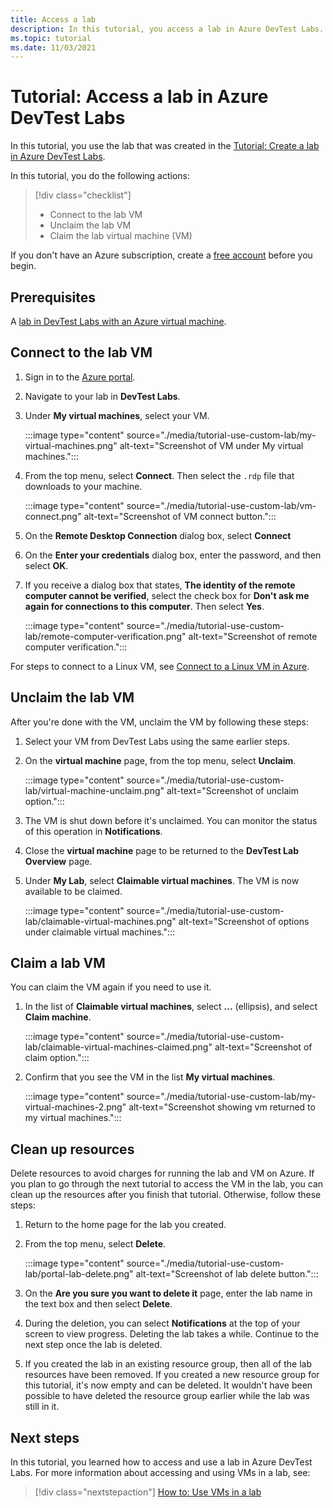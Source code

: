 ```yaml
---
title: Access a lab
description: In this tutorial, you access a lab in Azure DevTest Labs. You use a virtual machine, unclaim it, and then claim it.
ms.topic: tutorial
ms.date: 11/03/2021
---
```


# Tutorial: Access a lab in Azure DevTest Labs

In this tutorial, you use the lab that was created in the [Tutorial: Create a lab in Azure DevTest Labs](tutorial-create-custom-lab.md).

In this tutorial, you do the following actions:

> [!div class="checklist"]
> * Connect to the lab VM
> * Unclaim the lab VM
> * Claim the lab virtual machine (VM)

If you don't have an Azure subscription, create a [free account](https://azure.microsoft.com/free/?WT.mc_id=A261C142F) before you begin.

## Prerequisites

A [lab in DevTest Labs with an Azure virtual machine](tutorial-create-custom-lab.md).

## Connect to the lab VM

1. Sign in to the [Azure portal](https://portal.azure.com).

1. Navigate to your lab in **DevTest Labs**.

1. Under **My virtual machines**, select your VM.

    :::image type="content" source="./media/tutorial-use-custom-lab/my-virtual-machines.png" alt-text="Screenshot of VM under My virtual machines.":::

1. From the top menu, select **Connect**. Then select the `.rdp` file that downloads to your machine.

    :::image type="content" source="./media/tutorial-use-custom-lab/vm-connect.png" alt-text="Screenshot of VM connect button.":::

1. On the **Remote Desktop Connection** dialog box, select **Connect**

1. On the **Enter your credentials** dialog box, enter the password, and then select **OK**.

1. If you receive a dialog box that states, **The identity of the remote computer cannot be verified**, select the check box for **Don't ask me again for connections to this computer**. Then select **Yes**.

    :::image type="content" source="./media/tutorial-use-custom-lab/remote-computer-verification.png" alt-text="Screenshot of remote computer verification.":::

For steps to connect to a Linux VM, see [Connect to a Linux VM in Azure](../virtual-machines/linux/use-remote-desktop.md). 

## Unclaim the lab VM

After you're done with the VM, unclaim the VM by following these steps: 

1. Select your VM from DevTest Labs using the same earlier steps.

1. On the **virtual machine** page, from the top menu, select **Unclaim**. 

    :::image type="content" source="./media/tutorial-use-custom-lab/virtual-machine-unclaim.png" alt-text="Screenshot of unclaim option.":::

1. The VM is shut down before it's unclaimed. You can monitor the status of this operation in **Notifications**.

1. Close the **virtual machine** page to be returned to the **DevTest Lab Overview** page.

1. Under **My Lab**, select **Claimable virtual machines**. The VM is now available to be claimed.

    :::image type="content" source="./media/tutorial-use-custom-lab/claimable-virtual-machines.png" alt-text="Screenshot of options under claimable virtual machines.":::

## Claim a lab VM

You can claim the VM again if you need to use it.

1. In the list of **Claimable virtual machines**, select **...** (ellipsis), and select **Claim machine**.

    :::image type="content" source="./media/tutorial-use-custom-lab/claimable-virtual-machines-claimed.png" alt-text="Screenshot of claim option.":::

1. Confirm that you see the VM in the list **My virtual machines**.

    :::image type="content" source="./media/tutorial-use-custom-lab/my-virtual-machines-2.png" alt-text="Screenshot showing vm returned to my virtual machines.":::

## Clean up resources

Delete resources to avoid charges for running the lab and VM on Azure. If you plan to go through the next tutorial to access the VM in the lab, you can clean up the resources after you finish that tutorial. Otherwise, follow these steps: 

1. Return to the home page for the lab you created.

1. From the top menu, select **Delete**.

   :::image type="content" source="./media/tutorial-use-custom-lab/portal-lab-delete.png" alt-text="Screenshot of lab delete button.":::

1. On the **Are you sure you want to delete it** page, enter the lab name in the text box and then select **Delete**.

1. During the deletion, you can select **Notifications** at the top of your screen to view progress. Deleting the lab takes a while. Continue to the next step once the lab is deleted.

1. If you created the lab in an existing resource group, then all of the lab resources have been removed. If you created a new resource group for this tutorial, it's now empty and can be deleted. It wouldn't have been possible to have deleted the resource group earlier while the lab was still in it.
    
## Next steps

In this tutorial, you learned how to access and use a lab in Azure DevTest Labs. For more information about accessing and using VMs in a lab, see:

> [!div class="nextstepaction"]
> [How to: Use VMs in a lab](devtest-lab-add-vm.md)
